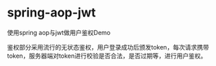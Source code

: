 # spring-aop-jwt
使用spring aop与jwt做用户鉴权Demo


鉴权部分采用流行的无状态鉴权，用户登录成功后颁发token，每次请求携带token，服务器端对token进行校验是否合法，是否过期等，进行用户鉴权。
